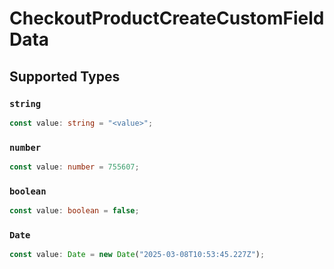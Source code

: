 # CheckoutProductCreateCustomFieldData


## Supported Types

### `string`

```typescript
const value: string = "<value>";
```

### `number`

```typescript
const value: number = 755607;
```

### `boolean`

```typescript
const value: boolean = false;
```

### `Date`

```typescript
const value: Date = new Date("2025-03-08T10:53:45.227Z");
```

